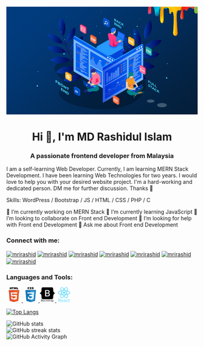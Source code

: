 ![I am MRI Rashid](https://github.com/mrirashid/mrirashid/raw/main/full_front_back.jpg)


<h1 align="center">Hi 👋, I'm MD Rashidul Islam</h1>
<h3 align="center">A passionate frontend developer from Malaysia</h3>

I am a self-learning Web Developer. Currently, I am learning MERN Stack Development. I have been learning Web Technologies for two years. I would love to help you with your desired website project. I'm a hard-working and dedicated person. DM me for further discussion. Thanks 🖤

Skills: WordPress / Bootstrap / JS / HTML / CSS / PHP / C 
 

🔭 I’m currently working on MERN Stack
🌱 I’m currently learning JavaScript
👯 I’m looking to collaborate on Front end Development
🤔 I’m looking for help with Front end Development
💬 Ask me about Front end Development

<h3 align="left">Connect with me:</h3>
<p align="left">
<a href="https://fb.com/mrirashid0" target="blank"><img align="center" src="https://raw.githubusercontent.com/rahuldkjain/github-profile-readme-generator/master/src/images/icons/Social/facebook.svg" alt="mrirashid" height="30" width="40" /></a>
<a href="https://twitter.com/mri_rashid" target="blank"><img align="center" src="https://raw.githubusercontent.com/rahuldkjain/github-profile-readme-generator/master/src/images/icons/Social/twitter.svg" alt="mrirashid" height="30" width="40" /></a>
<a href="https://linkedin.com/in/mrirashid" target="blank"><img align="center" src="https://raw.githubusercontent.com/rahuldkjain/github-profile-readme-generator/master/src/images/icons/Social/linked-in-alt.svg" alt="mrirashid" height="30" width="40" /></a>
<a href="https://www.youtube.com/c/mrirashid" target="blank"><img align="center" src="https://raw.githubusercontent.com/rahuldkjain/github-profile-readme-generator/master/src/images/icons/Social/youtube.svg" alt="mrirashid" height="30" width="40" /></a>
<a href="https://instagram.com/mri_rashid" target="blank"><img align="center" src="https://raw.githubusercontent.com/rahuldkjain/github-profile-readme-generator/master/src/images/icons/Social/instagram.svg" alt="mrirashid" height="30" width="40" /></a>
<a href="https://dribbble.com/mrirashid" target="blank"><img align="center" src="https://raw.githubusercontent.com/rahuldkjain/github-profile-readme-generator/master/src/images/icons/Social/dribbble.svg" alt="mrirashid" height="30" width="40" /></a>
<a href="https://www.behance.net/mrirashid" target="blank"><img align="center" src="https://raw.githubusercontent.com/rahuldkjain/github-profile-readme-generator/master/src/images/icons/Social/behance.svg" alt="mrirashid" height="30" width="40" /></a>
</p>

<h3 align="left">Languages and Tools:</h3>
<p align="left"> 
<a href="https://www.w3.org/html/" target="_blank"> <img src="https://raw.githubusercontent.com/devicons/devicon/master/icons/html5/html5-original-wordmark.svg" alt="html5" width="40" height="40"/> </a> 
<a href="https://www.w3schools.com/css/" target="_blank"> <img src="https://raw.githubusercontent.com/devicons/devicon/master/icons/css3/css3-original-wordmark.svg" alt="css3" width="40" height="40"/> </a>
<a href="https://getbootstrap.com" target="_blank"> <img src="https://raw.githubusercontent.com/devicons/devicon/master/icons/bootstrap/bootstrap-plain-wordmark.svg" alt="bootstrap" width="40" height="40"/> </a> 
<a href="https://reactjs.org/" target="_blank"> <img src="https://raw.githubusercontent.com/devicons/devicon/master/icons/react/react-original-wordmark.svg" alt="react" width="40" height="40"/> </a> 
</p>

[![Top Langs](https://github-readme-stats.vercel.app/api/top-langs/?username=mrirashid)](https://github.com/anuraghazra/github-readme-stats)

![GitHub stats](https://github-readme-stats.vercel.app/api?username=mrirashid&show_icons=true)  
![GitHub streak stats](https://github-readme-streak-stats.herokuapp.com/?user=mrirashid)  
![GitHub Activity Graph](https://activity-graph.herokuapp.com/graph?username=mrirashid)  
